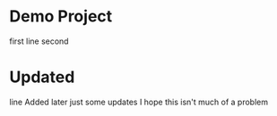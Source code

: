 # Demo Project

first line
second
# Updated
line Added later
just some updates
I hope this isn't much of a problem
